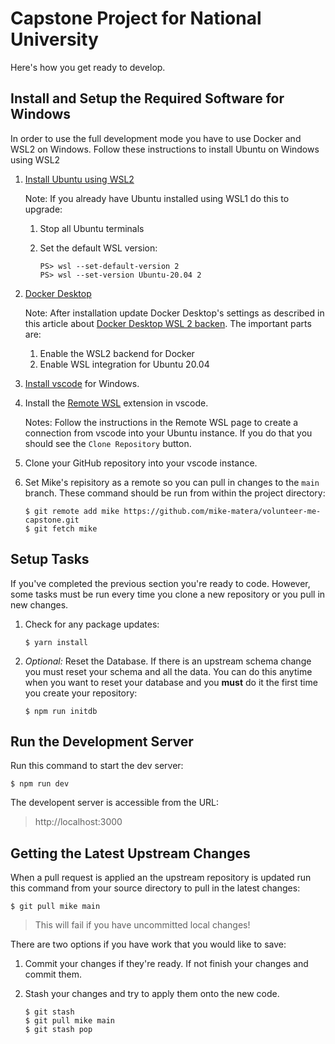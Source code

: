 # Capstone Project for National University 

Here's how you get ready to develop. 

## Install and Setup the Required Software for Windows 

In order to use the full development mode you have to use Docker and WSL2 on Windows. Follow these instructions to install Ubuntu on Windows using WSL2 

1. [Install Ubuntu using WSL2](https://ubuntu.com/tutorials/ubuntu-on-windows#1-overview)

    Note: If you already have Ubuntu installed using WSL1 do this to upgrade:

    1. Stop all Ubuntu terminals 
    1. Set the default WSL version: 

        ```
        PS> wsl --set-default-version 2
        PS> wsl --set-version Ubuntu-20.04 2
        ```

1. [Docker Desktop](https://docs.docker.com/docker-for-windows/install/)

    Note: After installation update Docker Desktop's settings as described in this article about [Docker Desktop WSL 2 backen](https://docs.docker.com/docker-for-windows/wsl/). The important parts are: 

    1. Enable the WSL2 backend for Docker
    1. Enable WSL integration for Ubuntu 20.04

1. [Install vscode](https://code.visualstudio.com/download) for Windows. 

1. Install the [Remote WSL](https://marketplace.visualstudio.com/items?itemName=ms-vscode-remote.remote-wsl) extension in vscode. 

    Notes: Follow the instructions in the Remote WSL page to create a connection from vscode into your Ubuntu instance. If you do that you should see the `Clone Repository` button. 

1. Clone your GitHub repository into your vscode instance. 

1. Set Mike's repisitory as a remote so you can pull in changes to the `main` branch. These command should be run from within the project directory: 

    ```
    $ git remote add mike https://github.com/mike-matera/volunteer-me-capstone.git
    $ git fetch mike
    ```

## Setup Tasks 

If you've completed the previous section you're ready to code. However, some tasks must be run every time you clone a new repository or you pull in new changes. 

1. Check for any package updates: 

    ```
    $ yarn install 
    ``` 

1. *Optional:* Reset the Database. If there is an upstream schema change you must reset your schema and all the data. You can do this anytime when you want to reset your database and you **must** do it the first time you create your repository:

    ```
    $ npm run initdb
    ```

## Run the Development Server 

Run this command to start the dev server:

```
$ npm run dev
```

The developent server is accessible from the URL:

> http://localhost:3000

## Getting the Latest Upstream Changes 

When a pull request is applied an the upstream repository is updated run this command from your source directory to pull in the latest changes:

```
$ git pull mike main 
``` 

> This will fail if you have uncommitted local changes! 

There are two options if you have work that you would like to save:

1. Commit your changes if they're ready. If not finish your changes and commit them. 
1. Stash your changes and try to apply them onto the new code. 

    ```
    $ git stash 
    $ git pull mike main 
    $ git stash pop 
    ```
    
